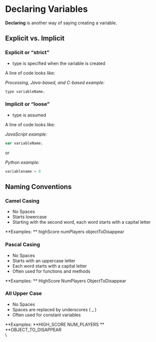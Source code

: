 # Declaring Variables

**Declaring** is another way of saying creating a variable.

## **Explicit vs. Implicit**

### **Explicit or “strict”**

* type is specified when the variable is created

A line of code looks like:

_Processing, Java-based, and C-based example:_

```java
type variableName;
```

### **Implicit or “loose”**

* type is assumed

A line of code looks like:

_JavaScript example:_

```javascript
var variableName;
```

or

_Python example:_

```python
variablename = 0
```

## Naming Conventions

### **Camel Casing**

* No Spaces
* Starts lowercase
* Starting with the second word, each word starts with a capital letter

**Examples:  ** highScore    numPlayers    objectToDisappear

### **Pascal Casing**

* No Spaces
* Starts with an uppercase letter
* Each word starts with a capital letter
* Often used for functions and methods

**Examples: **  HighScore    NumPlayers    ObjectToDisappear

### **All Upper Case**

* No Spaces
* Spaces are replaced by underscores ( \_ )
* Often used for constant variables

**Examples:   **HIGH_SCORE    NUM_PLAYERS **  **OBJECT_TO_DISAPPEAR\
\
